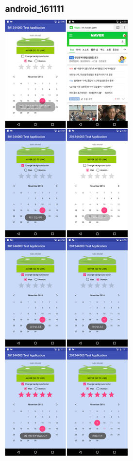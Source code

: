# android_161111

 <img width=200 src="https://github.com/fbwkzl333/android_161111/blob/master/app/pix/Screenshot_1479359210.png?raw=true">
 <img width=200 src="https://github.com/fbwkzl333/android_161111/blob/master/app/pix/button2%20link.png?raw=true">
 <img width=200 src="https://github.com/fbwkzl333/android_161111/blob/master/app/pix/checked.png?raw=true">
 <img width=200 src="https://github.com/fbwkzl333/android_161111/blob/master/app/pix/no%20check.png?raw=true">
 <img width=200 src="https://github.com/fbwkzl333/android_161111/blob/master/app/pix/Rdio%20man%20check.png?raw=true">
 <img width=200 src="https://github.com/fbwkzl333/android_161111/blob/master/app/pix/Rdio%20woman%20check.png?raw=true">
 <img width=200 src="https://github.com/fbwkzl333/android_161111/blob/master/app/pix/rating%20bar.png?raw=true">
 <img width=200 src="https://github.com/fbwkzl333/android_161111/blob/master/app/pix/calin%20toast.png?raw=true">

